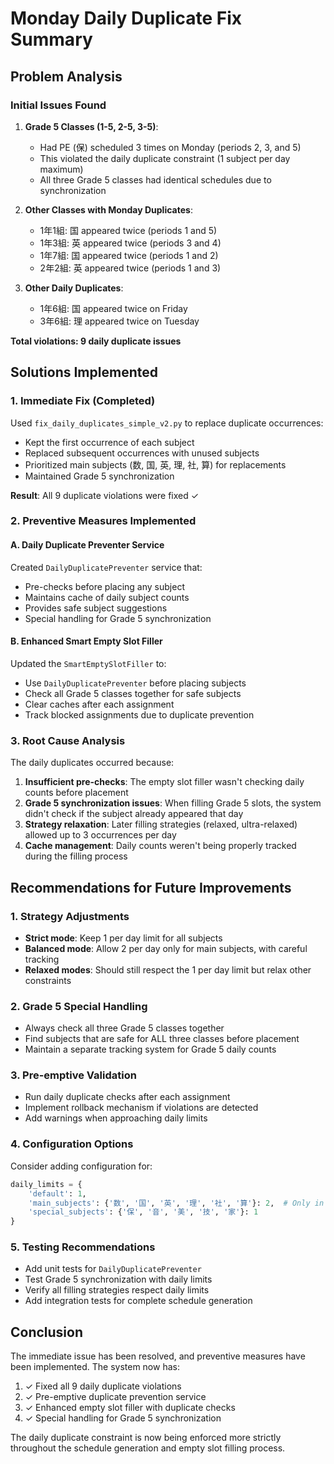 # Monday Daily Duplicate Fix Summary

## Problem Analysis

### Initial Issues Found
1. **Grade 5 Classes (1-5, 2-5, 3-5)**:
   - Had PE (保) scheduled 3 times on Monday (periods 2, 3, and 5)
   - This violated the daily duplicate constraint (1 subject per day maximum)
   - All three Grade 5 classes had identical schedules due to synchronization

2. **Other Classes with Monday Duplicates**:
   - 1年1組: 国 appeared twice (periods 1 and 5)
   - 1年3組: 英 appeared twice (periods 3 and 4)
   - 1年7組: 国 appeared twice (periods 1 and 2)
   - 2年2組: 英 appeared twice (periods 1 and 3)

3. **Other Daily Duplicates**:
   - 1年6組: 国 appeared twice on Friday
   - 3年6組: 理 appeared twice on Tuesday

**Total violations: 9 daily duplicate issues**

## Solutions Implemented

### 1. Immediate Fix (Completed)
Used `fix_daily_duplicates_simple_v2.py` to replace duplicate occurrences:
- Kept the first occurrence of each subject
- Replaced subsequent occurrences with unused subjects
- Prioritized main subjects (数, 国, 英, 理, 社, 算) for replacements
- Maintained Grade 5 synchronization

**Result**: All 9 duplicate violations were fixed ✓

### 2. Preventive Measures Implemented

#### A. Daily Duplicate Preventer Service
Created `DailyDuplicatePreventer` service that:
- Pre-checks before placing any subject
- Maintains cache of daily subject counts
- Provides safe subject suggestions
- Special handling for Grade 5 synchronization

#### B. Enhanced Smart Empty Slot Filler
Updated the `SmartEmptySlotFiller` to:
- Use `DailyDuplicatePreventer` before placing subjects
- Check all Grade 5 classes together for safe subjects
- Clear caches after each assignment
- Track blocked assignments due to duplicate prevention

### 3. Root Cause Analysis

The daily duplicates occurred because:
1. **Insufficient pre-checks**: The empty slot filler wasn't checking daily counts before placement
2. **Grade 5 synchronization issues**: When filling Grade 5 slots, the system didn't check if the subject already appeared that day
3. **Strategy relaxation**: Later filling strategies (relaxed, ultra-relaxed) allowed up to 3 occurrences per day
4. **Cache management**: Daily counts weren't being properly tracked during the filling process

## Recommendations for Future Improvements

### 1. Strategy Adjustments
- **Strict mode**: Keep 1 per day limit for all subjects
- **Balanced mode**: Allow 2 per day only for main subjects, with careful tracking
- **Relaxed modes**: Should still respect the 1 per day limit but relax other constraints

### 2. Grade 5 Special Handling
- Always check all three Grade 5 classes together
- Find subjects that are safe for ALL three classes before placement
- Maintain a separate tracking system for Grade 5 daily counts

### 3. Pre-emptive Validation
- Run daily duplicate checks after each assignment
- Implement rollback mechanism if violations are detected
- Add warnings when approaching daily limits

### 4. Configuration Options
Consider adding configuration for:
```python
daily_limits = {
    'default': 1,
    'main_subjects': {'数', '国', '英', '理', '社', '算'}: 2,  # Only in relaxed mode
    'special_subjects': {'保', '音', '美', '技', '家'}: 1
}
```

### 5. Testing Recommendations
- Add unit tests for `DailyDuplicatePreventer`
- Test Grade 5 synchronization with daily limits
- Verify all filling strategies respect daily limits
- Add integration tests for complete schedule generation

## Conclusion

The immediate issue has been resolved, and preventive measures have been implemented. The system now has:
1. ✓ Fixed all 9 daily duplicate violations
2. ✓ Pre-emptive duplicate prevention service
3. ✓ Enhanced empty slot filler with duplicate checks
4. ✓ Special handling for Grade 5 synchronization

The daily duplicate constraint is now being enforced more strictly throughout the schedule generation and empty slot filling process.